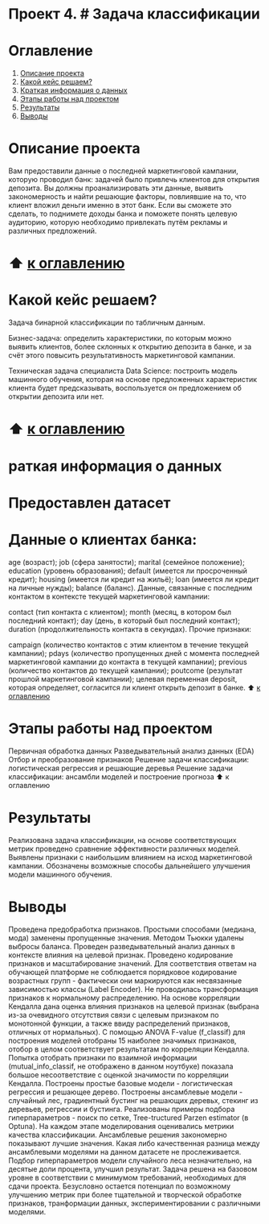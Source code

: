# Проект 4. # Задача классификации
# Оглавление
1.  [Описание проекта]()
2.  [Какой кейс решаем?]()
3.  [Краткая информация о данных]()
4.  [Этапы работы над проектом]()
5.  [Результаты]()
6.  [Выводы]()

# Описание проекта
Вам предоставили данные о последней маркетинговой кампании, которую проводил банк: задачей было привлечь клиентов для открытия депозита. Вы должны проанализировать эти данные, выявить закономерность и найти решающие факторы, повлиявшие на то, что клиент вложил деньги именно в этот банк. Если вы сможете это сделать, то поднимете доходы банка и поможете понять целевую аудиторию, которую необходимо привлекать путём рекламы и различных предложений.

# ⬆️ [к оглавлению]()

# Какой кейс решаем?
Задача бинарной классификации по табличным данным.

Бизнес-задача: определить характеристики, по которым можно выявить клиентов, более склонных к открытию депозита в банке, и за счёт этого повысить результативность маркетинговой кампании.

Техническая задача специалиста Data Science: построить модель машинного обучения, которая на основе предложенных характеристик клиента будет предсказывать, воспользуется он предложением об открытии депозита или нет.

# ⬆️  [к оглавлению]()

# раткая информация о данных
# Предоставлен датасет

# Данные о клиентах банка:

age (возраст);
job (сфера занятости);
marital (семейное положение);
education (уровень образования);
default (имеется ли просроченный кредит);
housing (имеется ли кредит на жильё);
loan (имеется ли кредит на личные нужды);
balance (баланс).
Данные, связанные с последним контактом в контексте текущей маркетинговой кампании:

contact (тип контакта с клиентом);
month (месяц, в котором был последний контакт);
day (день, в который был последний контакт);
duration (продолжительность контакта в секундах).
Прочие признаки:

campaign (количество контактов с этим клиентом в течение текущей кампании);
pdays (количество пропущенных дней с момента последней маркетинговой кампании до контакта в текущей кампании);
previous (количество контактов до текущей кампании);
poutcome (результат прошлой маркетинговой кампании);
целевая переменная deposit, которая определяет, согласится ли клиент открыть депозит в банке.
⬆️ [к оглавлению]()

# Этапы работы над проектом
Первичная обработка данных
Разведывательный анализ данных (EDA)
Отбор и преобразование признаков
Решение задачи классификации: логистическая регрессия и решающие деревья
Решение задачи классификации: ансамбли моделей и построение прогноза
⬆️ к оглавлению

# Результаты
Реализована задача классификации, на основе соответствующих метрик проведено сравнение эффективности различных моделей. Выявлены признаки с наибольшим влиянием на исход маркетинговой кампании. Обозначены возможные способы дальнейшего улучшения модели машинного обучения.

# Выводы
Проведена предобработка признаков. Простыми способами (медиана, мода) заменены пропущенные значения. Методом Тьюкки удалены выбросы баланса.
Проведен разведывательный анализ данных в контексте влияния на целевой признак.
Проведено кодирование признаков и масштабирование значений. Для соответствия ответам на обучающей платформе не соблюдается порядковое кодирование возрастных групп - фактически они маркируются как несвязанные зависимостью классы (Label Encoder). Не проводилась трансформация признаков к нормальному распределению.
На основе корреляции Кендалла дана оценка влияния признаков на целевой признак (выбрана из-за очевидного отсутствия связи с целевым признаком по монотонной функции, а также ввиду распределений признаков, отличных от нормальных). С помощью ANOVA F-value (f_classif) для построения моделей отобраны 15 наиболее значимых признаков, отобор в целом соответствует результатам по корреляции Кендалла. Попытка отобрать признаки по взаимной информации (mutual_info_classif, не отображено в данном ноутбуке) показала большое несоответствие с оценкой значимости по корреляции Кендалла.
Построены простые базовые модели - логистическая регрессия и решающее дерево.
Построены ансамблевые модели - случайный лес, градиентный бустинг на решающих деревьх, стекинг из деревьев, регрессии и бустинга.
Реализованы примеры подбора гиперпараметров - поиск по сетке, Tree-tructured Parzen estimator (в Optuna).
На каждом этапе моделирования оценивались метрики качества классификации. Ансамблевые решения закономерно показывают лучшие значения. Какая либо качественная разница между ансамблевыми моделями на данном датасете не прослеживается. Подбор гиперпараметров модели случайного леса незначительно, на десятые доли процента, улучшил результат.
Задача решена на базовом уровне в соответствии с минимумом требований, необходимых для сдачи проекта. Безусловно остается потенциал по возможному улучшению метрик при более тщательной и творческой обработке признаков, транформации данных, экспериментировании с различными моделями.